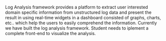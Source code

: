 Log Analysis framework provides a platform to extract user interested domain 
specific information from unstructured log data and present the result in using 
real-time widgets in a dashboard consisted of graphs, charts, etc.. which help 
the users to easily comprehend the information. Currently we have built the log 
analysis framework. Student needs to iplement a complete front-end to visualize 
the analysis.